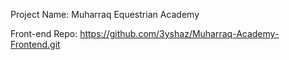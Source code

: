 Project Name: Muharraq Equestrian Academy

Front-end Repo: https://github.com/3yshaz/Muharraq-Academy-Frontend.git